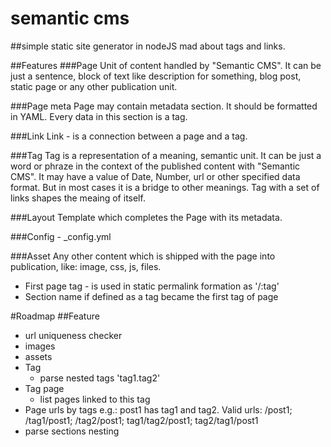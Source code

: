 # semantic cms
##simple static site generator in nodeJS mad about tags and links.

##Features
###Page
Unit of content handled by "Semantic CMS". It can be just a sentence, block of text like description for something, blog post, static page or any other publication unit.

###Page meta
Page may contain metadata section. It should be formatted in YAML.
Every data in this section is a tag.

###Link
Link - is a connection between a page and a tag.

###Tag
Tag is a representation of a meaning, semantic unit.
It can be just a word or phraze in the context of the published content with "Semantic CMS".
It may have a value of Date, Number, url or other specified data format.
But in most cases it is a bridge to other meanings.
Tag with a set of links shapes the meaing of itself.

###Layout
Template which completes the Page with its metadata.

###Config - _config.yml

###Asset
Any other content which is shipped with the page into publication, like: image, css, js, files.

+ First page tag - is used in static permalink formation as '/:tag'
+ Section name if defined as a tag became the first tag of page

#Roadmap
##Feature
- url uniqueness checker
- images
- assets
- Tag
  - parse nested tags 'tag1.tag2'
- Tag page
  - list pages linked to this tag
- Page urls by tags
  e.g.: post1 has tag1 and tag2. Valid urls: /post1; /tag1/post1; /tag2/post1; tag1/tag2/post1; tag2/tag1/post1 
- parse sections nesting
